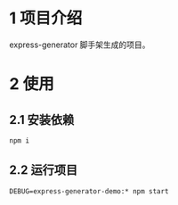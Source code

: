 # 1 项目介绍

express-generator 脚手架生成的项目。

# 2 使用

## 2.1 安装依赖

`npm i`

## 2.2 运行项目

`DEBUG=express-generator-demo:* npm start`
